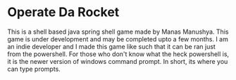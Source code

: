 # Operate Da Rocket
This is a shell based java spring shell game made by Manas Manushya.
This game is under development and may be completed upto a few months.
I am an indie developer and I made this game like such that it can be ran just from the powershell.
For those who don't know what the heck powershell is, it is the newer version of windows command prompt.
In short, its where you can type prompts.
